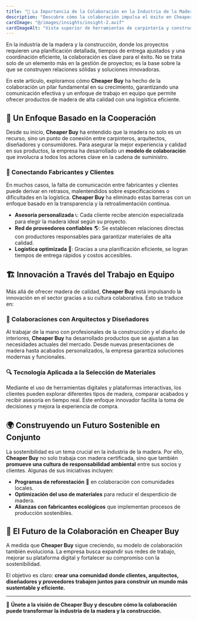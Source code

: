 ```yaml
---
title: "🤝 La Importancia de la Colaboración en la Industria de la Madera"
description: "Descubre cómo la colaboración impulsa el éxito en Cheaper Buy, fomentando la comunicación efectiva y el trabajo en equipo para ofrecer productos y servicios de alta calidad."
cardImage: "@/images/insights/insight-2.avif"
cardImageAlt: "Vista superior de herramientas de carpintería y construcción"
---
```


En la industria de la madera y la construcción, donde los proyectos requieren una planificación detallada, tiempos de entrega ajustados y una coordinación eficiente, la colaboración es clave para el éxito. No se trata solo de un elemento más en la gestión de proyectos; es la base sobre la que se construyen relaciones sólidas y soluciones innovadoras. 

En este artículo, exploramos cómo **Cheaper Buy** ha hecho de la colaboración un pilar fundamental en su crecimiento, garantizando una comunicación efectiva y un enfoque de trabajo en equipo que permite ofrecer productos de madera de alta calidad con una logística eficiente.

## 🌲 Un Enfoque Basado en la Cooperación

Desde su inicio, **Cheaper Buy** ha entendido que la madera no solo es un recurso, sino un punto de conexión entre carpinteros, arquitectos, diseñadores y consumidores. Para asegurar la mejor experiencia y calidad en sus productos, la empresa ha desarrollado un **modelo de colaboración** que involucra a todos los actores clave en la cadena de suministro.

### 🔗 Conectando Fabricantes y Clientes

En muchos casos, la falta de comunicación entre fabricantes y clientes puede derivar en retrasos, malentendidos sobre especificaciones o dificultades en la logística. **Cheaper Buy** ha eliminado estas barreras con un enfoque basado en la transparencia y la retroalimentación continua.

- **Asesoría personalizada** 📞: Cada cliente recibe atención especializada para elegir la madera ideal según su proyecto.  
- **Red de proveedores confiables** 🌎: Se establecen relaciones directas con productores responsables para garantizar materiales de alta calidad.  
- **Logística optimizada** 🚛: Gracias a una planificación eficiente, se logran tiempos de entrega rápidos y costos accesibles.  

## 🏗️ Innovación a Través del Trabajo en Equipo

Más allá de ofrecer madera de calidad, **Cheaper Buy** está impulsando la innovación en el sector gracias a su cultura colaborativa. Esto se traduce en:

### 🤝 Colaboraciones con Arquitectos y Diseñadores

Al trabajar de la mano con profesionales de la construcción y el diseño de interiores, **Cheaper Buy** ha desarrollado productos que se ajustan a las necesidades actuales del mercado. Desde nuevas presentaciones de madera hasta acabados personalizados, la empresa garantiza soluciones modernas y funcionales.

### 🔍 Tecnología Aplicada a la Selección de Materiales

Mediante el uso de herramientas digitales y plataformas interactivas, los clientes pueden explorar diferentes tipos de madera, comparar acabados y recibir asesoría en tiempo real. Este enfoque innovador facilita la toma de decisiones y mejora la experiencia de compra.

## 🌍 Construyendo un Futuro Sostenible en Conjunto

La sostenibilidad es un tema crucial en la industria de la madera. Por ello, **Cheaper Buy** no solo trabaja con madera certificada, sino que también **promueve una cultura de responsabilidad ambiental** entre sus socios y clientes. Algunas de sus iniciativas incluyen:

- **Programas de reforestación** 🌱 en colaboración con comunidades locales.  
- **Optimización del uso de materiales** para reducir el desperdicio de madera.  
- **Alianzas con fabricantes ecológicos** que implementan procesos de producción sostenibles.  

## 🚀 El Futuro de la Colaboración en Cheaper Buy

A medida que **Cheaper Buy** sigue creciendo, su modelo de colaboración también evoluciona. La empresa busca expandir sus redes de trabajo, mejorar su plataforma digital y fortalecer su compromiso con la sostenibilidad. 

El objetivo es claro: **crear una comunidad donde clientes, arquitectos, diseñadores y proveedores trabajen juntos para construir un mundo más sustentable y eficiente.**

---

📢 **Únete a la visión de Cheaper Buy y descubre cómo la colaboración puede transformar la industria de la madera y la construcción.**